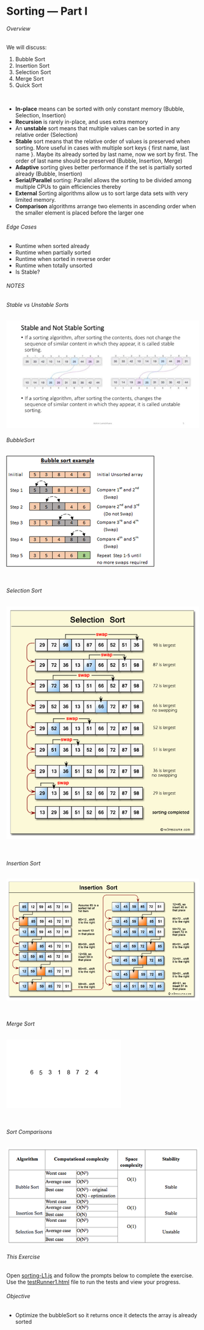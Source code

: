 # Sorting &mdash; Part I


###### Overview

We will discuss:
 
 1. Bubble Sort
 2. Insertion Sort
 3. Selection Sort
 4. Merge Sort
 5. Quick Sort

<br />

 * **In-place** means can be sorted with only constant memory (Bubble, Selection, Insertion)
 * **Recursion** is rarely in-place, and uses extra memory
 * An **unstable** sort means that multiple values can be sorted in any relative order (Selection)
 * **Stable** sort means that the relative order of values is preserved when sorting.  More
   useful in cases with multiple sort keys { first name, last name }.  Maybe its
   already sorted by last name, now we sort by first.  The order of last name
   should be preserved (Bubble, Insertion, Merge)
 * **Adaptive** sorting gives better performance if the set is partially sorted already (Bubble, Insertion)
 * **Serial/Parallel** sorting: Parallel allows the sorting to be divided among
   multiple CPUs to gain efficiencies thereby
 * **External** Sorting algorithms allow us to sort large data sets with very
   limited memory.
 * **Comparison** algorithms arrange two elements in ascending order when the smaller element is placed before the larger one
 


###### Edge Cases

 * Runtime when sorted already
 * Runtime when partially sorted
 * Runtime when sorted in reverse order
 * Runtime when totally unsorted
 * Is Stable?
 

###### NOTES


###### Stable vs Unstable Sorts

![Stable v Unstable](./assets/stableVsUnstableSorts.png)


###### BubbleSort

![Bubble Sort](./assets/bubbleSort.png)

<br />


###### Selection Sort

![Selection Sort](./assets/selectionSort.png)

<br />


###### Insertion Sort

![Insertion Sort](./assets/insertionSort.png)

<br />


###### Merge Sort

![Merge Sort](./assets/mergeSort.gif)

<br /> 


###### Sort Comparisons

![Comparisons](./assets/sortComparison.png)


###### This Exercise


Open [sorting-L1.js](ES6/src/sorting-L1.js) and follow the prompts below to complete the exercise.  Use 
 the [testRunner1.html](ES6/testRunner1.html) file to run the tests and view your progress.


###### Objective

 * Optimize the bubbleSort so it returns once it detects the array is already sorted
 